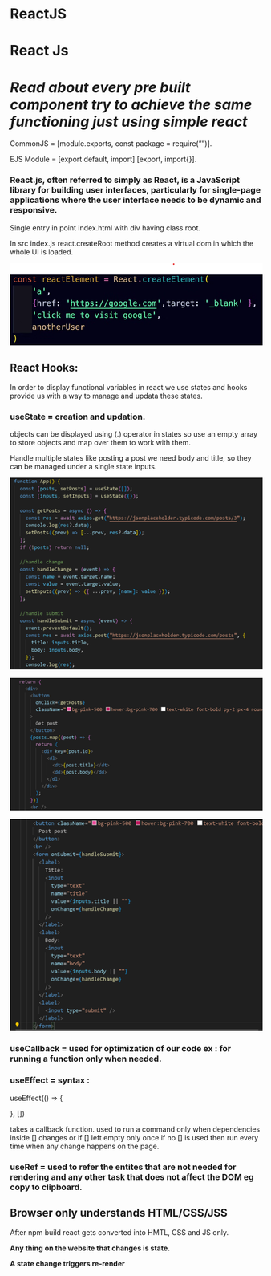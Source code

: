 # ReactJS

# React Js

# ***Read about every pre built component try to achieve the same functioning just using simple react***

CommonJS = [module.exports, const package = require(””)].

EJS Module = [export default, import] [export, import{}].

### React.js, often referred to simply as React, is a JavaScript library for building user interfaces, particularly for single-page applications where the user interface needs to be dynamic and responsive.

Single entry in point index.html with div having class root.

In src index.js react.createRoot method creates a virtual dom in which the whole UI is loaded.

![Untitled](ReactJS%2074c85809236544678533cfc8d0e7a30b/Untitled.png)

## React Hooks:

In order to display functional variables in react we use states and hooks provide us with a way to manage and updata these states.

### **useState** = creation and updation.

objects can be displayed using (.) operator in states so use an empty array to store objects and map over them to work with them.

Handle multiple states like posting a post we need body and title, so they can be managed under a single state inputs.

![Untitled](ReactJS%2074c85809236544678533cfc8d0e7a30b/Untitled%201.png)

![Untitled](ReactJS%2074c85809236544678533cfc8d0e7a30b/Untitled%202.png)

![Untitled](ReactJS%2074c85809236544678533cfc8d0e7a30b/Untitled%203.png)

### useCallback = used for optimization of our code ex : for running a function only when needed.

### useEffect = syntax :

useEffect(() ⇒ {

}, [])

takes a callback function. used to run a command only when dependencies inside [] changes or if [] left empty only once if no [] is used then run every time when any change happens on the page.

### useRef = used to refer the entites that are not needed for rendering and any other task that does not affect the DOM eg copy to clipboard.

## Browser only understands HTML/CSS/JSS

After npm build react gets converted into HMTL, CSS and JS only.

**Any thing on the website that changes is state.**

**A state change triggers re-render**